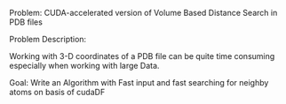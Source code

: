 Problem: CUDA-accelerated version of Volume Based Distance Search in PDB files

Problem Description:

Working with 3-D coordinates of a PDB file can be quite time consuming especially when working with large Data.



Goal: Write an Algorithm with Fast input and fast searching for neighby atoms on basis of cudaDF 
